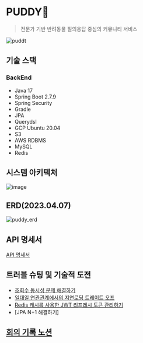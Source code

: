 # PUDDY💙

> 전문가 기반 반려동물 질의응답 중심의 커뮤니티 서비스

![puddt](https://user-images.githubusercontent.com/93868431/230781341-cd83cda9-e3b9-45ce-b86d-60fc3eea08e2.png)

## 기술 스택

### BackEnd

- Java 17
- Spring Boot 2.7.9
- Spring Security
- Gradle
- JPA
- Querydsl
- GCP Ubuntu 20.04
- S3
- AWS RDBMS
- MySQL
- Redis

## 시스템 아키텍처

![image](https://user-images.githubusercontent.com/93868431/230275264-20f15fc0-3b38-47d5-8577-eb8645e37571.png)

## ERD(2023.04.07)

![puddy_erd](https://user-images.githubusercontent.com/93868431/230530670-f29b93c4-53f4-4932-9aee-fe3891a5b55a.png)

## API 명세서

[API 명세서](https://documenter.getpostman.com/view/23164315/2s93RMVFEm#22ba6470-2481-40e0-a70f-dbf2b4361306)

## 트러블 슈팅 및 기술적 도전

- [조회수 동시성 문제 해결하기](https://waveofymymind.tistory.com/108)
- [일대일 연관관계에서의 지연로딩 트레이트 오프](https://waveofymymind.tistory.com/112)
- [Redis 캐시를 사용한 JWT 리프레시 토큰 관리하기](https://waveofymymind.tistory.com/113)
- [JPA N+1 해결하기]

## [회의 기록 노션](https://puddy.notion.site/PUDDY-cbab6d6425cd4103b9461eff301ca7e5)


